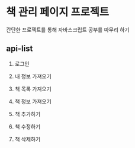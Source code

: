 # 책 관리 페이지 프로젝트
간단한 프로젝트를 통해 자바스크립트 공부를 마무리 하기



## api-list

1. 로그인

2. 내 정보 가져오기

3. 책 목록 가져오기

4. 책 정보 가져오기

5. 책 추가하기

6. 책 수정하기

7. 책 삭제하기